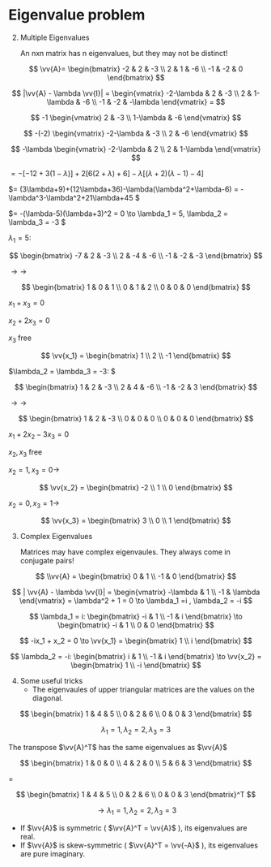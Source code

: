 # Eigenvalue problem
2. Multiple Eigenvalues
   
   An nxn matrix has n eigenvalues, but they may not be distinct!

$$
\vv{A}= 
\begin{bmatrix}
-2 & 2 & -3 \\
2 & 1 & -6 \\
-1 & -2 & 0
\end{bmatrix}
$$

$$
|\vv{A} - \lambda  \vv{I}| =
\begin{vmatrix}
-2-\lambda & 2 & -3 \\
2 & 1-\lambda & -6 \\
-1 & -2 & -\lambda
\end{vmatrix} =
$$ 
 
$$
-1
\begin{vmatrix}
2 & -3 \\
1-\lambda & -6
\end{vmatrix}
$$ 

$$
-(-2)
\begin{vmatrix}
-2-\lambda & -3 \\
2 & -6
\end{vmatrix}
$$

$$
-\lambda
\begin{vmatrix}
-2-\lambda & 2 \\
2 & 1-\lambda 
\end{vmatrix}
$$

$= -[-12+3(1-\lambda)]+2[6(2+\lambda)+6]-\lambda[(\lambda+2)(\lambda-1)-4]$

$= (3\lambda+9)+(12\lambda+36)-\lambda(\lambda^2+\lambda-6) = -\lambda^3-\lambda^2+21\lambda+45 $

$= -(\lambda-5)(\lambda+3)^2 = 0 \to \lambda_1 = 5, \lambda_2 = \lambda_3 = -3 $

$\lambda_1 = 5:$

$$
\begin{bmatrix}
-7 & 2 & -3 \\
2 & -4 & -6 \\
-1 & -2 & -3
\end{bmatrix}
$$

$\to\to$

$$
\begin{bmatrix}
1 & 0 & 1 \\
0 & 1 & 2 \\
0 & 0 & 0
\end{bmatrix}
$$

$x_1 + x_3 = 0$

$x_2 +2x_3 = 0$

$x_3$ free

$$
\vv{x_1} =
\begin{bmatrix}
1 \\
2  \\
-1
\end{bmatrix}
$$

$\lambda_2 = \lambda_3 = -3: $

$$
\begin{bmatrix}
1 & 2 & -3 \\
2 & 4 & -6 \\
-1 & -2 & 3
\end{bmatrix}
$$

$\to\to$

$$
\begin{bmatrix}
1 & 2 & -3 \\
0 & 0 & 0 \\
0 & 0 & 0
\end{bmatrix}
$$

$x_1 + 2x_2 - 3x_3 = 0$

$x_2, x_3$ free

$x_2 = 1, x_3 = 0 \to$

$$
\vv{x_2} =
\begin{bmatrix}
-2 \\
1 \\
0
\end{bmatrix}
$$

$x_2 = 0, x_3 = 1 \to$

$$
\vv{x_3} =
\begin{bmatrix}
3 \\
0 \\
1
\end{bmatrix}
$$

3. Complex Eigenvalues

   Matrices may have complex eigenvaules. They always come in conjugate pairs!

$$
\\vv{A} =
\begin{bmatrix}
0 & 1 \\
-1 & 0
\end{bmatrix}
$$

$$
| \vv{A} - \lambda  \vv{I}| =
\begin{vmatrix}
-\lambda & 1 \\
-1 & \lambda
\end{vmatrix} =
\lambda^2 + 1 = 0 \to \lambda_1 =i , \lambda_2 = -i
$$

$$
\lambda_1 = i: 
\begin{bmatrix}
-i & 1 \\
-1 & i
\end{bmatrix}
\to
\begin{bmatrix}
-i & 1 \\
0 & 0
\end{bmatrix}
$$

$$
-ix_1 + x_2 = 0 
\to
\vv{x_1} =
\begin{bmatrix}
1 \\
i
\end{bmatrix}
$$

$$
\lambda_2 = -i:
\begin{bmatrix}
i & 1 \\
-1 & i
\end{bmatrix}
\to
\vv{x_2} =
\begin{bmatrix}
1 \\
-i
\end{bmatrix}
$$

4. Some useful tricks
   - The eigenvaules of upper triangular matrices are the values on the diagonal.
   
$$
\begin{bmatrix}
1 & 4 & 5 \\
0 & 2 & 6 \\
0 & 0 & 3
\end{bmatrix}
$$

$$
\lambda_1 = 1,
\lambda_2 = 2,
\lambda_3 = 3
$$

The transpose $\vv{A}^T$ has the same eigenvalues as $\vv{A}$

$$
\begin{bmatrix}
1 & 0 & 0 \\
4 & 2 & 0 \\
5 & 6 & 3
\end{bmatrix}
$$

=

$$
\begin{bmatrix}
1 & 4 & 5 \\
0 & 2 & 6 \\
0 & 0 & 3
\end{bmatrix}^T
$$

$$
\to
\lambda_1=1, 
\lambda_2=2,
\lambda_3=3
$$

- If $\vv{A}$ is symmetric ( $\vv{A}^T = \vv{A}$ ), its eigenvalues are real.
- If $\vv{A}$ is skew-symmetric ( $\vv{A}^T = \vv{-A}$ ), its eigenvalues are pure imaginary.
